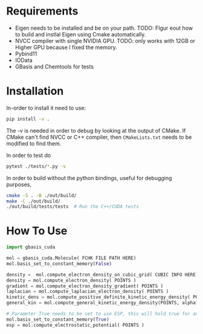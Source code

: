 
# Requirements
- Eigen needs to be installed and be on your path. TODO: FIgur eout how to build and instlal 
Eigen using Cmake automatically.
- NVCC compiler with single NVIDIA GPU. TODO: only works with 12GB or Higher GPU because I fixed the memory.
- Pybind11 
- IOData
- GBasis and Chemtools for tests

# Installation
In-order to install it need to use:
```bash
pip install -v . 
```
The -v is needed in order to debug by looking at the output of CMake.
If CMake can't find NVCC or C++ compiler, then `CMakeLists.txt` needs to be modified
to find them.

In order to test do
```bash
pytest ./tests/*.py -v 
```

In order to build without the python bindings, useful for debugging purposes,
```bash
cmake -S . -B ./out/build/
make -C ./out/build/
./out/build/tests/tests  # Run the C++/CUDA tests
```

# How To Use
```python
import gbasis_cuda

mol = gbasis_cuda.Molecule( FCHK FILE PATH HERE)
mol.basis_set_to_constant_memory(False)

density =  mol.compute_electron_density_on_cubic_grid( CUBIC INFO HERE)
density = mol.compute_electron_density( POINTS )
gradient = mol.compute_electron_density_gradient( POINTS )
laplacian = mol.compute_laplacian_electron_density( POINTS )
kinetic_dens = mol.compute_positive_definite_kinetic_energy_density( POINTS )
general_kin = mol.compute_general_kinetic_energy_density(POINTS, alpha)

# Parameter True needs to be set to use ESP, this will hold true for any integrals
mol.basis_set_to_constant_memory(True)
esp = mol.compute_electrostatic_potential( POINTS )
```
